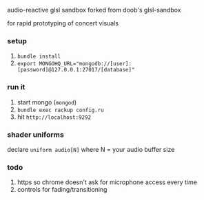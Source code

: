 audio-reactive glsl sandbox forked from doob's glsl-sandbox

for rapid prototyping of concert visuals

### setup

1. `bundle install`
2. `export MONGOHQ_URL="mongodb://[user]:[password]@127.0.0.1:27017/[database]"`

### run it

1. start mongo (`mongod`)
2. `bundle exec rackup config.ru`
3. hit `http://localhost:9292`

### shader uniforms

declare `uniform audio[N]` where N = your audio buffer size

### todo

1. https so chrome doesn't ask for microphone access every time
2. controls for fading/transitioning
